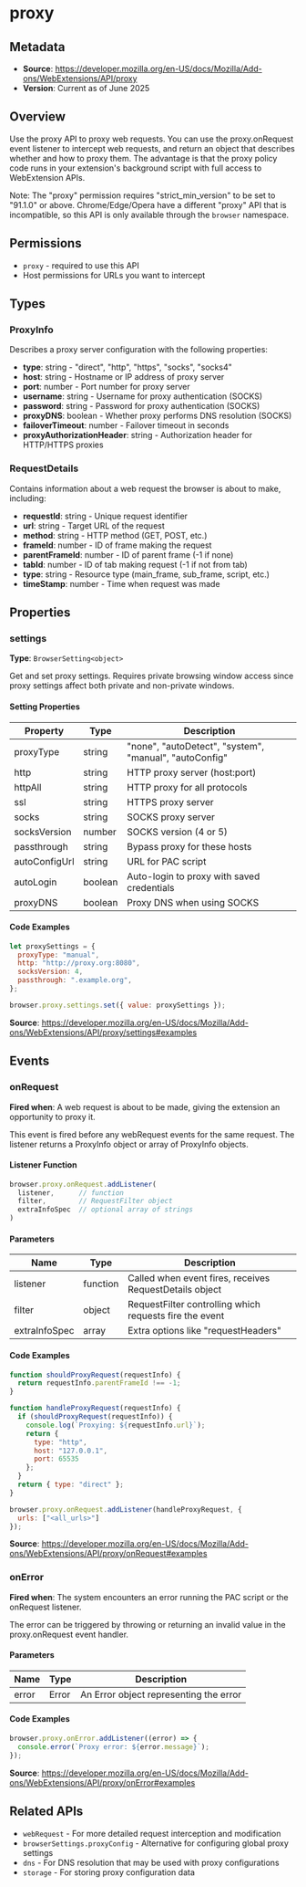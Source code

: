 # proxy

## Metadata
- **Source**: https://developer.mozilla.org/en-US/docs/Mozilla/Add-ons/WebExtensions/API/proxy
- **Version**: Current as of June 2025

## Overview

Use the proxy API to proxy web requests. You can use the proxy.onRequest event listener to intercept web requests, and return an object that describes whether and how to proxy them. The advantage is that the proxy policy code runs in your extension's background script with full access to WebExtension APIs.

Note: The "proxy" permission requires "strict_min_version" to be set to "91.1.0" or above. Chrome/Edge/Opera have a different "proxy" API that is incompatible, so this API is only available through the `browser` namespace.

## Permissions
- `proxy` - required to use this API
- Host permissions for URLs you want to intercept

## Types

### ProxyInfo
Describes a proxy server configuration with the following properties:
- **type**: string - "direct", "http", "https", "socks", "socks4" 
- **host**: string - Hostname or IP address of proxy server
- **port**: number - Port number for proxy server
- **username**: string - Username for proxy authentication (SOCKS)
- **password**: string - Password for proxy authentication (SOCKS)
- **proxyDNS**: boolean - Whether proxy performs DNS resolution (SOCKS)
- **failoverTimeout**: number - Failover timeout in seconds
- **proxyAuthorizationHeader**: string - Authorization header for HTTP/HTTPS proxies

### RequestDetails
Contains information about a web request the browser is about to make, including:
- **requestId**: string - Unique request identifier
- **url**: string - Target URL of the request
- **method**: string - HTTP method (GET, POST, etc.)
- **frameId**: number - ID of frame making the request
- **parentFrameId**: number - ID of parent frame (-1 if none)
- **tabId**: number - ID of tab making request (-1 if not from tab)
- **type**: string - Resource type (main_frame, sub_frame, script, etc.)
- **timeStamp**: number - Time when request was made

## Properties

### settings
**Type**: `BrowserSetting<object>`

Get and set proxy settings. Requires private browsing window access since proxy settings affect both private and non-private windows.

#### Setting Properties
| Property | Type | Description |
|----------|------|-------------|
| proxyType | string | "none", "autoDetect", "system", "manual", "autoConfig" |
| http | string | HTTP proxy server (host:port) |
| httpAll | string | HTTP proxy for all protocols |
| ssl | string | HTTPS proxy server |
| socks | string | SOCKS proxy server |
| socksVersion | number | SOCKS version (4 or 5) |
| passthrough | string | Bypass proxy for these hosts |
| autoConfigUrl | string | URL for PAC script |
| autoLogin | boolean | Auto-login to proxy with saved credentials |
| proxyDNS | boolean | Proxy DNS when using SOCKS |

#### Code Examples
```javascript
let proxySettings = {
  proxyType: "manual",
  http: "http://proxy.org:8080",
  socksVersion: 4,
  passthrough: ".example.org",
};

browser.proxy.settings.set({ value: proxySettings });
```
**Source**: https://developer.mozilla.org/en-US/docs/Mozilla/Add-ons/WebExtensions/API/proxy/settings#examples

## Events

### onRequest
**Fired when**: A web request is about to be made, giving the extension an opportunity to proxy it.

This event is fired before any webRequest events for the same request. The listener returns a ProxyInfo object or array of ProxyInfo objects.

#### Listener Function
```javascript
browser.proxy.onRequest.addListener(
  listener,      // function
  filter,        // RequestFilter object  
  extraInfoSpec  // optional array of strings
)
```

#### Parameters
| Name | Type | Description |
|------|------|-------------|
| listener | function | Called when event fires, receives RequestDetails object |
| filter | object | RequestFilter controlling which requests fire the event |
| extraInfoSpec | array | Extra options like "requestHeaders" |

#### Code Examples
```javascript
function shouldProxyRequest(requestInfo) {
  return requestInfo.parentFrameId !== -1;
}

function handleProxyRequest(requestInfo) {
  if (shouldProxyRequest(requestInfo)) {
    console.log(`Proxying: ${requestInfo.url}`);
    return {
      type: "http",
      host: "127.0.0.1", 
      port: 65535
    };
  }
  return { type: "direct" };
}

browser.proxy.onRequest.addListener(handleProxyRequest, {
  urls: ["<all_urls>"]
});
```
**Source**: https://developer.mozilla.org/en-US/docs/Mozilla/Add-ons/WebExtensions/API/proxy/onRequest#examples

### onError
**Fired when**: The system encounters an error running the PAC script or the onRequest listener.

The error can be triggered by throwing or returning an invalid value in the proxy.onRequest event handler.

#### Parameters
| Name | Type | Description |
|------|------|-------------|
| error | Error | An Error object representing the error |

#### Code Examples
```javascript
browser.proxy.onError.addListener((error) => {
  console.error(`Proxy error: ${error.message}`);
});
```
**Source**: https://developer.mozilla.org/en-US/docs/Mozilla/Add-ons/WebExtensions/API/proxy/onError#examples

## Related APIs
- `webRequest` - For more detailed request interception and modification
- `browserSettings.proxyConfig` - Alternative for configuring global proxy settings
- `dns` - For DNS resolution that may be used with proxy configurations
- `storage` - For storing proxy configuration data
